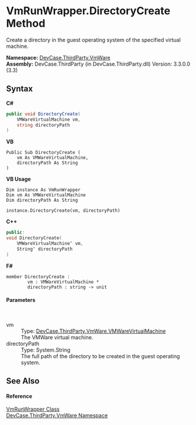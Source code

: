 # VmRunWrapper.DirectoryCreate Method 
 

Create a directory in the guest operating system of the specified virtual machine.

**Namespace:**&nbsp;<a href="N_DevCase_ThirdParty_VmWare">DevCase.ThirdParty.VmWare</a><br />**Assembly:**&nbsp;DevCase.ThirdParty (in DevCase.ThirdParty.dll) Version: 3.3.0.0 (3.3)

## Syntax

**C#**<br />
``` C#
public void DirectoryCreate(
	VMWareVirtualMachine vm,
	string directoryPath
)
```

**VB**<br />
``` VB
Public Sub DirectoryCreate ( 
	vm As VMWareVirtualMachine,
	directoryPath As String
)
```

**VB Usage**<br />
``` VB Usage
Dim instance As VmRunWrapper
Dim vm As VMWareVirtualMachine
Dim directoryPath As String

instance.DirectoryCreate(vm, directoryPath)
```

**C++**<br />
``` C++
public:
void DirectoryCreate(
	VMWareVirtualMachine^ vm, 
	String^ directoryPath
)
```

**F#**<br />
``` F#
member DirectoryCreate : 
        vm : VMWareVirtualMachine * 
        directoryPath : string -> unit 

```


#### Parameters
&nbsp;<dl><dt>vm</dt><dd>Type: <a href="T_DevCase_ThirdParty_VmWare_VMWareVirtualMachine">DevCase.ThirdParty.VmWare.VMWareVirtualMachine</a><br />The VMWare virtual machine.</dd><dt>directoryPath</dt><dd>Type: System.String<br />The full path of the directory to be created in the guest operating system.</dd></dl>

## See Also


#### Reference
<a href="T_DevCase_ThirdParty_VmWare_VmRunWrapper">VmRunWrapper Class</a><br /><a href="N_DevCase_ThirdParty_VmWare">DevCase.ThirdParty.VmWare Namespace</a><br />